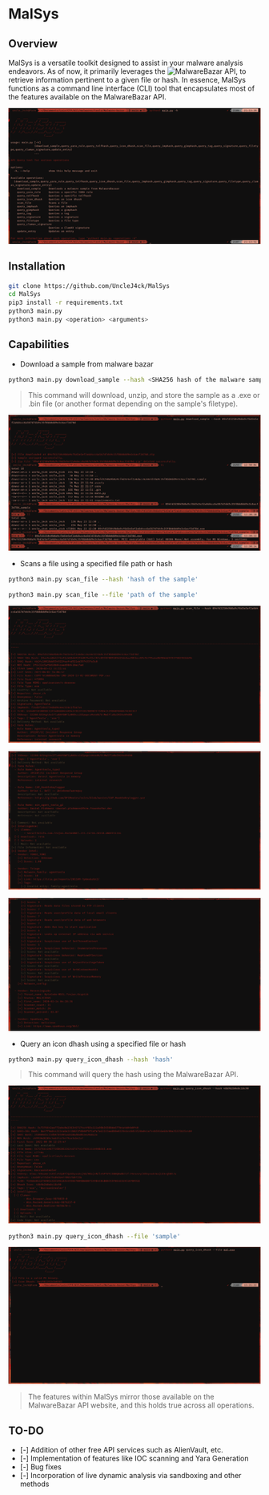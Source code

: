# MalSys


## Overview

MalSys is a versatile toolkit designed to assist in your malware analysis endeavors. As of now, it primarily leverages the ![MalwareBazar API](https://bazaar.abuse.ch/api/), to retrieve information pertinent to a given file or hash. In essence, MalSys functions as a command line interface (CLI) tool that encapsulates most of the features available on the MalwareBazar API.

<p align="center">
  <a href="./assets/icon.png">
    <img src="./assets/icon.png">
  </a>
</p>

## Installation

```Bash
git clone https://github.com/UncleJ4ck/MalSys
cd MalSys
pip3 install -r requirements.txt
python3 main.py
python3 main.py <operation> <arguments>
```

## Capabilities

- Download a sample from malware bazar

```Bash
python3 main.py download_sample --hash <SHA256 hash of the malware sample
```
> This command will download, unzip, and store the sample as a .exe or .bin file (or another format depending on the sample's filetype).

<p align="center">
  <a href="./assets/download.png">
    <img src="./assets/download.png">
  </a>
</p>

- Scans a file using a specified file path or hash

```Bash
python3 main.py scan_file --hash 'hash of the sample'
```
```Bash
python3 main.py scan_file --file 'path of the sample'
```
<p align="center">
  <a href="./assets/scan_1.png">
    <img src="./assets/scan_1.png">
  </a>
</p>

<p align="center">
  <a href="./assets/scan_2.png">
    <img src="./assets/scan_2.png">
  </a>
</p>

<p align="center">
  <a href="./assets/scan_3.png">
    <img src="./assets/scan_3.png">
  </a>
</p>

- Query an icon dhash using a specified file or hash</summary>

```Bash
python3 main.py query_icon_dhash --hash 'hash'
```
> This command will query the hash using the MalwareBazar API.

<p align="center">
  <a href="./assets/dhash_1.png">
    <img src="./assets/dhash_1.png">
  </a>
</p>

```Bash
python3 main.py query_icon_dhash --file 'sample'
```
<p align="center">
  <a href="./assets/dhash_2.png">
    <img src="./assets/dhash_2.png">
  </a>
</p>

> The features within MalSys mirror those available on the MalwareBazar API website, and this holds true across all operations.

## TO-DO

- [-] Addition of other free API services such as AlienVault, etc.
- [-] Implementation of features like IOC scanning and Yara Generation
- [-] Bug fixes
- [-] Incorporation of live dynamic analysis via sandboxing and other methods